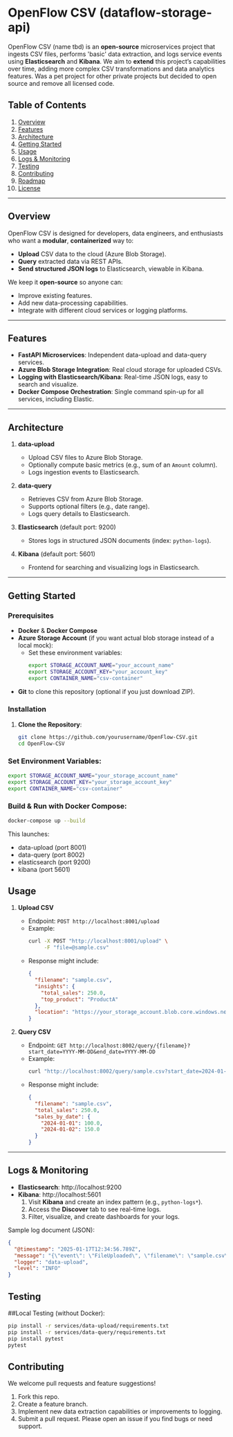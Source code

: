 # OpenFlow CSV (dataflow-storage-api)

OpenFlow CSV (name tbd) is an **open-source** microservices project that ingests CSV files, performs 'basic' data extraction, and logs service events using **Elasticsearch** and **Kibana**. We aim to **extend** this project’s capabilities over time, adding more complex CSV transformations and data analytics features. Was a pet project for other private projects but decided to open source and remove all licensed code.

## Table of Contents
1. [Overview](#overview)
2. [Features](#features)
3. [Architecture](#architecture)
4. [Getting Started](#getting-started)
5. [Usage](#usage)
6. [Logs & Monitoring](#logs--monitoring)
7. [Testing](#testing)
8. [Contributing](#contributing)
9. [Roadmap](#roadmap)
10. [License](#license)

---

## Overview

OpenFlow CSV is designed for developers, data engineers, and enthusiasts who want a **modular**, **containerized** way to:
- **Upload** CSV data to the cloud (Azure Blob Storage).
- **Query** extracted data via REST APIs.
- **Send structured JSON logs** to Elasticsearch, viewable in Kibana.

We keep it **open-source** so anyone can:
- Improve existing features.
- Add new data-processing capabilities.
- Integrate with different cloud services or logging platforms.

---

## Features

- **FastAPI Microservices**: Independent data-upload and data-query services.
- **Azure Blob Storage Integration**: Real cloud storage for uploaded CSVs.
- **Logging with Elasticsearch/Kibana**: Real-time JSON logs, easy to search and visualize.
- **Docker Compose Orchestration**: Single command spin-up for all services, including Elastic.

---

## Architecture

1. **data-upload**  
   - Upload CSV files to Azure Blob Storage.
   - Optionally compute basic metrics (e.g., sum of an `Amount` column).
   - Logs ingestion events to Elasticsearch.

2. **data-query**  
   - Retrieves CSV from Azure Blob Storage.
   - Supports optional filters (e.g., date range).
   - Logs query details to Elasticsearch.

3. **Elasticsearch** (default port: 9200)  
   - Stores logs in structured JSON documents (index: `python-logs`).

4. **Kibana** (default port: 5601)  
   - Frontend for searching and visualizing logs in Elasticsearch.

---

## Getting Started

### Prerequisites
- **Docker** & **Docker Compose**  
- **Azure Storage Account** (if you want actual blob storage instead of a local mock):
  - Set these environment variables:
    ```bash
    export STORAGE_ACCOUNT_NAME="your_account_name"
    export STORAGE_ACCOUNT_KEY="your_account_key"
    export CONTAINER_NAME="csv-container"
    ```
- **Git** to clone this repository (optional if you just download ZIP).

### Installation
1. **Clone the Repository**:
   ```bash
   git clone https://github.com/yourusername/OpenFlow-CSV.git
   cd OpenFlow-CSV
    ```

### Set Environment Variables:

```bash
export STORAGE_ACCOUNT_NAME="your_storage_account_name"
export STORAGE_ACCOUNT_KEY="your_storage_account_key"
export CONTAINER_NAME="csv-container"
```

### Build & Run with Docker Compose:

```bash
docker-compose up --build
```

This launches:

- data-upload (port 8001)
- data-query (port 8002)
- elasticsearch (port 9200)
- kibana (port 5601)

## Usage

1. **Upload CSV**  
   - Endpoint: `POST http://localhost:8001/upload`  
   - Example:
     ```bash
     curl -X POST "http://localhost:8001/upload" \
          -F "file=@sample.csv"
     ```
   - Response might include:
     ```json
     {
       "filename": "sample.csv",
       "insights": {
         "total_sales": 250.0,
         "top_product": "ProductA"
       },
       "location": "https://your_storage_account.blob.core.windows.net/csv-container/sample.csv"
     }
     ```

2. **Query CSV**  
   - Endpoint: `GET http://localhost:8002/query/{filename}?start_date=YYYY-MM-DD&end_date=YYYY-MM-DD`
   - Example:
     ```bash
     curl "http://localhost:8002/query/sample.csv?start_date=2024-01-01&end_date=2024-02-01"
     ```
   - Response might include:
     ```json
     {
       "filename": "sample.csv",
       "total_sales": 250.0,
       "sales_by_date": {
         "2024-01-01": 100.0,
         "2024-01-02": 150.0
       }
     }
     ```

---

## Logs & Monitoring

- **Elasticsearch**: http://localhost:9200  
- **Kibana**: http://localhost:5601  
  1. Visit **Kibana** and create an index pattern (e.g., `python-logs*`).  
  2. Access the **Discover** tab to see real-time logs.  
  3. Filter, visualize, and create dashboards for your logs.

Sample log document (JSON):
```json
{
  "@timestamp": "2025-01-17T12:34:56.789Z",
  "message": "{\"event\": \"FileUploaded\", \"filename\": \"sample.csv\", \"total_sales\": 250.0}",
  "logger": "data-upload",
  "level": "INFO"
}
```

## Testing
##Local Testing (without Docker):

```bash
pip install -r services/data-upload/requirements.txt
pip install -r services/data-query/requirements.txt
pip install pytest
pytest
```

## Contributing
We welcome pull requests and feature suggestions!

1. Fork this repo.
2. Create a feature branch.
3. Implement new data extraction capabilities or improvements to logging.
4. Submit a pull request.
Please open an issue if you find bugs or need support.
